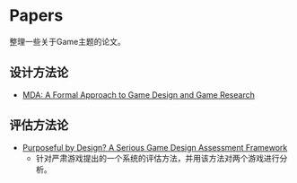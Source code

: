 # Papers
整理一些关于Game主题的论文。

## 设计方法论
  * [MDA: A Formal Approach to Game Design and Game Research ](https://github.com/ikamei/GameMechanic/blob/master/files/MDA.pdf)
## 评估方法论
  * [Purposeful by Design? A Serious Game Design Assessment Framework](https://github.com/ikamei/GameMechanic/blob/master/files/asset-v1_MITx+11.127x+1T2015+type@asset+block@Purposeful_by_Design.pdf)
    * 针对严肃游戏提出的一个系统的评估方法，并用该方法对两个游戏进行分析。

